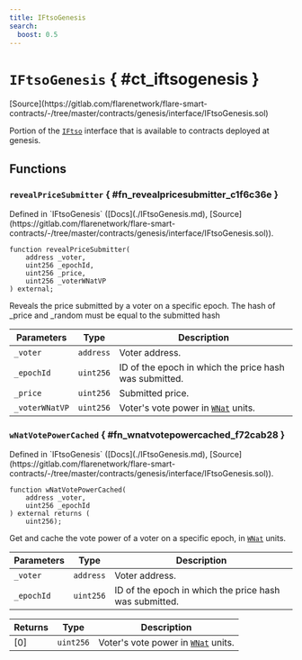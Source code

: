 ```yaml
---
title: IFtsoGenesis
search:
  boost: 0.5
---
```


<!-- This is an autogenerated file. Do not edit! -->

# `IFtsoGenesis` { #ct_iftsogenesis }

<div class="api-node-source" markdown>
[Source](https://gitlab.com/flarenetwork/flare-smart-contracts/-/tree/master/contracts/genesis/interface/IFtsoGenesis.sol)
</div>

<div class="api-node-internal" markdown>

Portion of the [`IFtso`](./IFtso.md) interface that is available to contracts deployed at genesis.

</div>

<div class="api-node-type" markdown>

## Functions

<div class="api-node" markdown>

### `revealPriceSubmitter` { #fn_revealpricesubmitter_c1f6c36e }

<div class="api-node-source" markdown>
Defined in `IFtsoGenesis` ([Docs](./IFtsoGenesis.md), [Source](https://gitlab.com/flarenetwork/flare-smart-contracts/-/tree/master/contracts/genesis/interface/IFtsoGenesis.sol)).
</div>

<div class="api-node-internal" markdown>

```solidity
function revealPriceSubmitter(
    address _voter,
    uint256 _epochId,
    uint256 _price,
    uint256 _voterWNatVP
) external;
```

Reveals the price submitted by a voter on a specific epoch.
The hash of _price and _random must be equal to the submitted hash

| Parameters | Type | Description |
| ---------- | ---- | ----------- |
| `_voter` | `address` | Voter address. |
| `_epochId` | `uint256` | ID of the epoch in which the price hash was submitted. |
| `_price` | `uint256` | Submitted price. |
| `_voterWNatVP` | `uint256` | Voter's vote power in [`WNat`](./WNat.md) units. |

</div>
</div>

<div class="api-node" markdown>

### `wNatVotePowerCached` { #fn_wnatvotepowercached_f72cab28 }

<div class="api-node-source" markdown>
Defined in `IFtsoGenesis` ([Docs](./IFtsoGenesis.md), [Source](https://gitlab.com/flarenetwork/flare-smart-contracts/-/tree/master/contracts/genesis/interface/IFtsoGenesis.sol)).
</div>

<div class="api-node-internal" markdown>

```solidity
function wNatVotePowerCached(
    address _voter,
    uint256 _epochId
) external returns (
    uint256);
```

Get and cache the vote power of a voter on a specific epoch, in [`WNat`](./WNat.md) units.

| Parameters | Type | Description |
| ---------- | ---- | ----------- |
| `_voter` | `address` | Voter address. |
| `_epochId` | `uint256` | ID of the epoch in which the price hash was submitted. |

| Returns | Type | Description |
| ------- | ---- | ----------- |
| [0] | `uint256` | Voter's vote power in [`WNat`](./WNat.md) units. |
</div>
</div>

</div>

